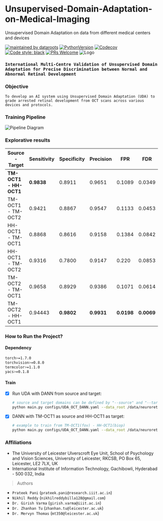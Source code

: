 # Unsupervised-Domain-Adaptation-on-Medical-Imaging
Unsupervised Domain Adaptation on data from different medical centers and devices


[![maintained by dataroots](https://img.shields.io/badge/maintained%20by-dataroots-%2300b189)](https://dataroots.io)
[![PythonVersion](https://img.shields.io/pypi/pyversions/gino_admin)](https://img.shields.io/pypi/pyversions/gino_admin)
[![Codecov](https://codecov.io/github/datarootsio/ml-skeleton-py/badge.svg?branch=master&service=github)](https://github.com/datarootsio/ml-skeleton-py/actions)
[![Code style: black](https://img.shields.io/badge/code%20style-black-000000.svg)](https://github.com/psf/black)
[![PRs Welcome](https://img.shields.io/badge/PRs-welcome-brightgreen.svg?style=flat-square)](http://makeapullrequest.com)
![](https://scontent.fbru1-1.fna.fbcdn.net/v/t1.0-9/94305647_112517570431823_3318660558911176704_o.png?_nc_cat=111&_nc_sid=e3f864&_nc_ohc=-spbrtnzSpQAX_qi7iI&_nc_ht=scontent.fbru1-1.fna&oh=483d147a29972c72dfb588b91d57ac3c&oe=5F99368A "Logo")


### `International Multi-Centre Validation of Unsupervised Domain Adaptation for Precise Discrimination between Normal and Abnormal Retinal Development`


### Objective

`To develop an AI system using Unsupervised Domain Adaptation (UDA) to grade arrested retinal development from OCT scans across various devices and protocols.`

### Training Pipeline
![Pipeline Diagram](https://github.com/prtk1729/Unsupervised-Domain-Adaptation-on-Medical-Imaging/Pipeline_diagram.png)


### Explorative results

| Source - Target   | Sensitivity | Specificity | Precision | FPR    | FDR    | FNR    | F1 score |
|-------------------|-------------|-------------|-----------|--------|--------|--------|----------|
| **TM-OCT1 - HH-OCT1** | **0.9838**   | 0.8911      | 0.9651    | 0.1089 | 0.0349 | 0.0162 | **0.9744** |
| TM-OCT1 - TM-OCT2 | 0.9421      | 0.8867      | 0.9547    | 0.1133 | 0.0453 | 0.0579 | 0.9483   |
| HH-OCT1 - TM-OCT1 | 0.8868      | 0.8616      | 0.9158    | 0.1384 | 0.0842 | 0.1132 | 0.9011   |
| HH-OCT1 - TM-OCT2 | 0.9316      | 0.7800      | 0.9147    | 0.220  | 0.0853 | 0.0684 | 0.9231   |
| TM-OCT2 - TM-OCT1 | 0.9658      | 0.8929      | 0.9386    | 0.1071 | 0.0614 | 0.0342 | 0.952    |
| TM-OCT2 - HH-OCT1 | 0.94443     | **0.9802**   | **0.9931**  | **0.0198** | **0.0069** | 0.0557 | 0.9681   |


### How to Run the Project?

#### Dependency
 
```bash
torch>=1.7.0
torchvision>=0.8.0
termcolor>=1.1.0
yacs>=0.1.8
```
 
#### Train
 
 
- [x] Run UDA with DANN from source and target:
    ```bash
    # source and target domains can be defined by "--source" and "--target"
    python main.py configs/UDA_OCT_DANN.yaml --data_root /data/neuroretinal/UDA/6class --source [fov/biop/ukb] --target [fov/biop/ukb]   --output_root exps
    ```
 
- [x] DANN with TM-OCT1 as source and HH-OCT1 as target:
    ```bash
    # example to train from TM-OCT1(fov) - HH-OCT1(biop)
    python main.py configs/UDA_OCT_DANN.yaml --data_root /data/neuroretinal/UDA/6class --source fov --target biop --output_root exps
    ```




### Affiliations

* The University of Leicester Ulverscroft Eye Unit, School of Psychology and Vision Sciences, University of Leicester, RKCSB, PO Box 65, Leicester, LE2 7LX, UK
* International Institute of Information Technology, Gachibowli, Hyderabad - 500 032, India 
  
> Authors
  * `Prateek Pani` (`prateek.pani@research.iiit.ac.in`)
  * `Nikhil Reddy` (`nikhilreddybilla128@gmail.com`)
  * `Dr. Girish Varma` (`girish.varma@iiit.ac.in`)
  * `Dr. Zhanhan Tu` (`zhanhan.tu@leicester.ac.uk`)
  * `Dr. Mervyn Thomas` (`mt350@leicester.ac.uk`)

